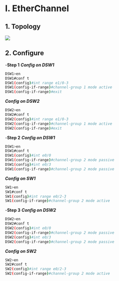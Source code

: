 # I. EtherChannel
## 1. Topology
![](https://github.com/quangln94/Networking/blob/master/CCNP/SWITCH/Lab/Topology/EtherChannel.png)
## 2. Configure
-**Step 1**
***Config on DSW1***
```sh
DSW1>en
DSW1#conf t
DSW1(config)#int range e1/0-3
DSW1(config-if-range)#channel-group 1 mode active
DSW1(config-if-range)#exit
```
***Config on DSW2***
```sh
DSW2>en
DSW2#conf t
DSW2(config)#int range e1/0-3
DSW2(config-if-range)#channel-group 1 mode active
DSW2(config-if-range)#exit
```
-**Step 2**
***Config on DSW1***
```sh
DSW1>en
DSW1#conf t
DSW1(config)#int e0/0
DSW1(config-if-range)#channel-group 2 mode passive
DSW1(config)#int e0/3
DSW1(config-if-range)#channel-group 2 mode passive
```
***Config on SW1***
```sh
SW1>en
SW1#conf t
SW1(config)#int range e0/2-3
SW1(config-if-range)#channel-group 2 mode active
```
-**Step 3**
***Config on DSW2***
```sh
DSW2>en
DSW2#conf t
DSW2(config)#int e0/0
DSW2(config-if-range)#channel-group 2 mode passive
DSW2(config)#int e0/3
DSW2(config-if-range)#channel-group 2 mode passive
```
***Config on SW2***
```sh
SW2>en
SW2#conf t
SW2(config)#int range e0/2-3
SW2(config-if-range)#channel-group 2 mode active
```
